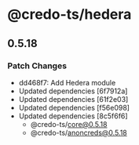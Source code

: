 # @credo-ts/hedera

## 0.5.18

### Patch Changes

- dd468f7: Add Hedera module
- Updated dependencies [6f7912a]
- Updated dependencies [61f2e03]
- Updated dependencies [f56e098]
- Updated dependencies [8c5f6f6]
  - @credo-ts/core@0.5.18
  - @credo-ts/anoncreds@0.5.18
